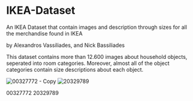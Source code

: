 # IKEA-Dataset
An IKEA Dataset that contain images and description through sizes for all the merchandise found in IKEA

by Alexandros Vassiliades, and Nick Bassiliades

This dataset contains more than 12.600 images about household objects, seperated into room categories. Moreover, almost all of the object categories contain size descriptions about each object.

![00327772 - Copy](https://user-images.githubusercontent.com/53187315/72509817-03792980-3851-11ea-8a28-85657f1558ae.jpg)
![20329789](https://user-images.githubusercontent.com/53187315/72509911-29063300-3851-11ea-8482-c0534157d37a.jpg)

00327772          20329789
